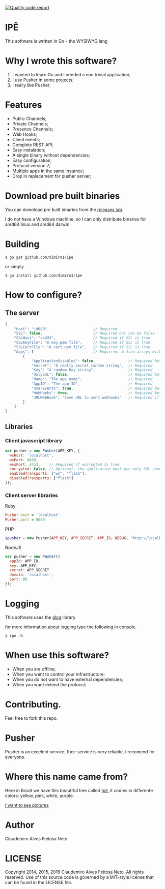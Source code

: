 [![Quality code report](http://goreportcard.com/badge/dimiro1/ipe)](http://goreportcard.com/report/dimiro1/ipe)

# IPÊ

This software is written in Go - the WYSIWYG lang

# Why I wrote this software?

1. I wanted to learn Go and I needed a non trivial application;
2. I use Pusher in some projects;
3. I really like Pusher;

# Features

* Public Channels;
* Private Channels;
* Presence Channels;
* Web Hooks;
* Client events;
* Complete REST API;
* Easy instalation;
* A single binary without dependencies;
* Easy configuration;
* Protocol version 7;
* Multiple apps in the same instance;
* Drop in replacement for pusher server;

# Download pre built binaries

You can download pre built binaries from the [releases tab](https://github.com/dimiro1/ipe/releases).

I do not have a Windows machine, so I can only distribute binaries for amd64 linux and amd64 darwin.

# Building

```console
$ go get github.com/dimiro1/ipe
```

or simply

```console
$ go install github.com/dimiro1/ipe
```

# How to configure?

## The server

```javascript
{
	"Host": ":8080",                    // Required
	"SSL": false,                       // Required but can be false
	"SSLHost": ":4433",                 // Required if SSL is true
	"SSLKeyFile": "A key.pem file",     // Required if SSL is true
	"SSLCertFile": "A cert.pem file",   // Required if SSL is true
	"Apps": [                           // Required, A Json arrays with multiple apps
		{
			"ApplicationDisabled": false,               // Required but can be false
			"Secret": "A really secret random string",  // Required
			"Key": "A random Key string",               // Required
			"OnlySSL": false,                           // Required but can be false
			"Name": "The app name",                     // Required
			"AppID": "The app ID",                      // Required
			"UserEvents": true,                         // Required but can be false
			"WebHooks": true,                           // Required but can be false
			"URLWebHook": "Some URL to send webhooks"   // Required if WebHooks is true
		}
	]
}

```

## Libraries

### Client javascript library

```javascript
var pusher = new Pusher(APP_KEY, {
  wsHost: 'localhost',
  wsPort: 8080,
  wssPort: 4433,    // Required if encrypted is true
  encrypted: false, // Optional. the application must use only SSL connections
  enabledTransports: ["ws", "flash"],
  disabledTransports: ["flash"]
});
```

### Client server libraries

Ruby

```ruby
Pusher.host = 'localhost'
Pusher.port = 8080
```

PHP

```php
$pusher = new Pusher(APP_KEY, APP_SECRET, APP_ID, DEBUG, "http://localhost", "8080");
```

NodeJS

```javascript
var pusher = new Pusher({
  appId: APP_ID,
  key: APP_KEY,
  secret: APP_SECRET
  domain: 'localhost',
  port: 80
});

```

# Logging

This software uses the [glog](https://github.com/golang/glog) library

for more information about logging type the following in console.

```console
$ ipe -h
```

# When use this software?

* When you are offline;
* When you want to control your infrastructure;
* When you do not want to have external dependencies;
* When you want extend the protocol;

# Contributing.

Feel free to fork this repo.

# Pusher

Pusher is an excelent service, their service is very reliable. I recomend for everyone.

# Where this name came from?

Here in Brazil we have this beautiful tree called [Ipê](http://en.wikipedia.org/wiki/Tabebuia_aurea), it comes in differente colors: yellow, pink, white, purple.

[I want to see pictures](https://www.flickr.com/search/?q=ipe)

# Author

Claudemiro Alves Feitosa Neto

# LICENSE

Copyright 2014, 2015, 2016 Claudemiro Alves Feitosa Neto. All rights reserved.
Use of this source code is governed by a MIT-style
license that can be found in the LICENSE file.

